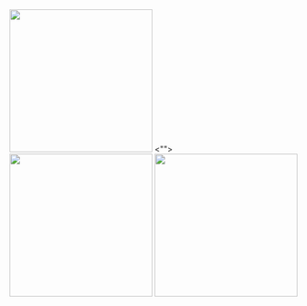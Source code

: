 <img src="https://github.com/mkemalarda/HikeApp/assets/101436801/ad8c65c8-60b6-4d84-a04e-931262d293f0" width="250">
<"">
<img src="https://github.com/mkemalarda/HikeApp/assets/101436801/3b5b1709-e0b0-4e0e-8d5e-9fb13c48fda1" width="250">
  
<img src="https://github.com/mkemalarda/HikeApp/assets/101436801/861fd790-b6c1-43c6-8da5-ff1bac3ff2c5" width="250">
